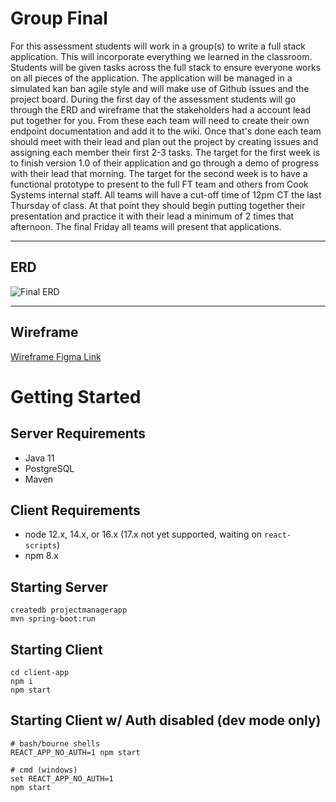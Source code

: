 # Group Final

For this assessment students will work in a group(s) to write a full stack application. This will incorporate everything we learned in the classroom. Students will be given tasks across the full stack to ensure everyone works on all pieces of the application. The application will be managed in a simulated kan ban agile style and will make use of Github issues and the project board. During the first day of the assessment students will go through the ERD and wireframe that the stakeholders had a account lead put together for you. From these each team will need to create their own endpoint documentation and add it to the wiki. Once that's done each team should meet with their lead and plan out the project by creating issues and assigning each member their first 2-3 tasks. The target for the first week is to finish version 1.0 of their application and go through a demo of progress with their lead that morning. The target for the second week is to have a functional prototype to present to the full FT team and others from Cook Systems internal staff. All teams will have a cut-off time of 12pm CT the last Thursday of class. At that point they should begin putting together their presentation and practice it with their lead a minimum of 2 times that afternoon. The final Friday all teams will present that applications.

---

## ERD

![Final ERD](https://user-images.githubusercontent.com/12191780/126099495-6344105b-c03b-454c-b20c-63678ffdcbdf.png)

---

## Wireframe

[Wireframe Figma Link](https://www.figma.com/file/JKGV6vAsGILQV0CxozGo5B/Final-Wireframe?node-id=0%3A1)

# Getting Started

## Server Requirements
- Java 11
- PostgreSQL
- Maven

## Client Requirements
- node 12.x, 14.x, or 16.x (17.x not yet supported, waiting on `react-scripts`)
- npm 8.x

## Starting Server
```shell
createdb projectmanagerapp
mvn spring-boot:run
```

## Starting Client
```shell
cd client-app
npm i
npm start
```

## Starting Client w/ Auth disabled (dev mode only)
```shell
# bash/bourne shells
REACT_APP_NO_AUTH=1 npm start

# cmd (windows)
set REACT_APP_NO_AUTH=1
npm start
```
